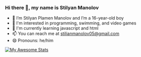 ### Hi there 👋, my name is Stilyan Manolov
-  💬 I’m Stilyan Plamen Manolov and I’m a 16-year-old boy
-  👀 I'm interested in programming, swimming, and video games
-  🌱 I'm currently learning javascript and html
-  📫 You can reach me at stilianmanolov05@gmail.com
-  😄 Pronouns: he/him

[![My Awesome Stats](https://awesome-github-stats.azurewebsites.net/user-stats/Stili559?cardType=level&theme=ayu-mirage)](https://git.io/awesome-stats-card)

<!---
Stili559/Stili559 is a ✨ special ✨ repository because its `README.md` (this file) appears on your GitHub profile.
You can click the Preview link to take a look at your changes.
--->
